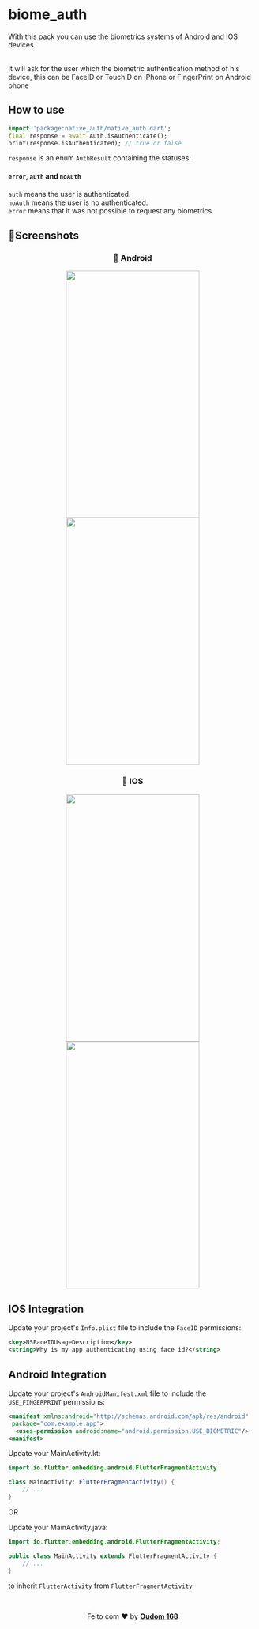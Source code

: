 # biome_auth

With this pack you can use the biometrics systems of Android and IOS devices.

<br>
It will ask for the user which the biometric authentication method  of his device, this can be FaceID or TouchID on IPhone or  FingerPrint on Android phone



## How to use

```dart
import 'package:native_auth/native_auth.dart';
final response = await Auth.isAuthenticate();
print(response.isAuthenticated); // true or false
```

`response` is an enum `AuthResult` containing the statuses:
#### `error`, `auth` and `noAuth`

`auth` means the user is authenticated.<br>
`noAuth` means the user is no authenticated.<br>
`error` means that it was not possible to request any biometrics.

## 📱Screenshots

<h3 align="center">🤖 Android</h3>
<p align="center">
    <img src="https://gitlab.com/welitonsousa/images/-/raw/main/android-waiting.png" width="270" height="500"/>
    <img src="https://gitlab.com/welitonsousa/images/-/raw/main/android-success.png" width="270" height="500"/>
</p>

<h3 align="center">🍎 IOS</h3>
<p align="center">
    <img src="https://gitlab.com/welitonsousa/images/-/raw/main/ios-waiting.png" width="270" height="500"/>
    <img src="https://gitlab.com/welitonsousa/images/-/raw/main/ios-success.png" width="270" height="500"/>
</p>

## IOS Integration

Update your project's `Info.plist` file to include the
`FaceID` permissions:


```xml
<key>NSFaceIDUsageDescription</key>
<string>Why is my app authenticating using face id?</string>
```

## Android Integration

Update your project's `AndroidManifest.xml` file to include the
`USE_FINGERPRINT` permissions:

```xml
<manifest xmlns:android="http://schemas.android.com/apk/res/android"
 package="com.example.app">
  <uses-permission android:name="android.permission.USE_BIOMETRIC"/>
<manifest>
```

Update your MainActivity.kt:

```java
import io.flutter.embedding.android.FlutterFragmentActivity

class MainActivity: FlutterFragmentActivity() {
    // ...
}
```

OR

Update your MainActivity.java:

```java
import io.flutter.embedding.android.FlutterFragmentActivity;

public class MainActivity extends FlutterFragmentActivity {
    // ...
}
```
to inherit `FlutterActivity` from `FlutterFragmentActivity`

<br>

<p align="center">
   Feito com ❤️ by <a target="_blank" href="https://github.com/Monyoudomsos168/biome_auth"><b>Oudom 168</b></a>
</p>
